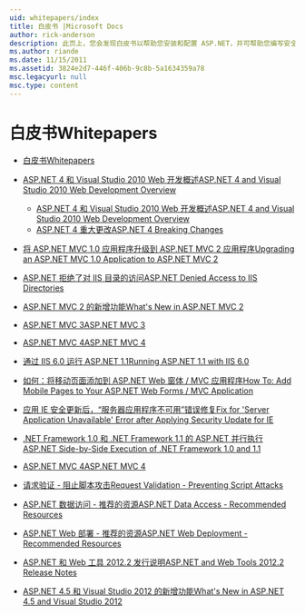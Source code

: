 ```yaml
---
uid: whitepapers/index
title: 白皮书 |Microsoft Docs
author: rick-anderson
description: 此页上，您会发现白皮书以帮助您安装和配置 ASP.NET，并可帮助您编写安全、 快速且灵活的 ASP.NET 应用程序。
ms.author: riande
ms.date: 11/15/2011
ms.assetid: 3824e2d7-446f-406b-9c8b-5a1634359a78
msc.legacyurl: null
msc.type: content
---
```

<a name="whitepapers"></a><span data-ttu-id="f2f76-103">白皮书</span><span class="sxs-lookup"><span data-stu-id="f2f76-103">Whitepapers</span></span>
====================
- [<span data-ttu-id="f2f76-104">白皮书</span><span class="sxs-lookup"><span data-stu-id="f2f76-104">Whitepapers</span></span>](overview.md)
- [<span data-ttu-id="f2f76-105">ASP.NET 4 和 Visual Studio 2010 Web 开发概述</span><span class="sxs-lookup"><span data-stu-id="f2f76-105">ASP.NET 4 and Visual Studio 2010 Web Development Overview</span></span>](aspnet4/index.md)

    - [<span data-ttu-id="f2f76-106">ASP.NET 4 和 Visual Studio 2010 Web 开发概述</span><span class="sxs-lookup"><span data-stu-id="f2f76-106">ASP.NET 4 and Visual Studio 2010 Web Development Overview</span></span>](aspnet4/overview.md)
    - [<span data-ttu-id="f2f76-107">ASP.NET 4 重大更改</span><span class="sxs-lookup"><span data-stu-id="f2f76-107">ASP.NET 4 Breaking Changes</span></span>](aspnet4/breaking-changes.md)
- [<span data-ttu-id="f2f76-108">将 ASP.NET MVC 1.0 应用程序升级到 ASP.NET MVC 2 应用程序</span><span class="sxs-lookup"><span data-stu-id="f2f76-108">Upgrading an ASP.NET MVC 1.0 Application to ASP.NET MVC 2</span></span>](aspnet-mvc2-upgrade-notes.md)
- [<span data-ttu-id="f2f76-109">ASP.NET 拒绝了对 IIS 目录的访问</span><span class="sxs-lookup"><span data-stu-id="f2f76-109">ASP.NET Denied Access to IIS Directories</span></span>](denied-access-to-iis-directories.md)
- [<span data-ttu-id="f2f76-110">ASP.NET MVC 2 的新增功能</span><span class="sxs-lookup"><span data-stu-id="f2f76-110">What's New in ASP.NET MVC 2</span></span>](what-is-new-in-aspnet-mvc.md)
- [<span data-ttu-id="f2f76-111">ASP.NET MVC 3</span><span class="sxs-lookup"><span data-stu-id="f2f76-111">ASP.NET MVC 3</span></span>](mvc3-release-notes.md)
- [<span data-ttu-id="f2f76-112">ASP.NET MVC 4</span><span class="sxs-lookup"><span data-stu-id="f2f76-112">ASP.NET MVC 4</span></span>](mvc4-beta-release-notes.md)
- [<span data-ttu-id="f2f76-113">通过 IIS 6.0 运行 ASP.NET 1.1</span><span class="sxs-lookup"><span data-stu-id="f2f76-113">Running ASP.NET 1.1 with IIS 6.0</span></span>](aspnet-and-iis6.md)
- [<span data-ttu-id="f2f76-114">如何：将移动页面添加到 ASP.NET Web 窗体 / MVC 应用程序</span><span class="sxs-lookup"><span data-stu-id="f2f76-114">How To: Add Mobile Pages to Your ASP.NET Web Forms / MVC Application</span></span>](add-mobile-pages-to-your-aspnet-web-forms-mvc-application.md)
- [<span data-ttu-id="f2f76-115">应用 IE 安全更新后，“服务器应用程序不可用”错误修复</span><span class="sxs-lookup"><span data-stu-id="f2f76-115">Fix for 'Server Application Unavailable' Error after Applying Security Update for IE</span></span>](ms03-32-issue.md)
- [<span data-ttu-id="f2f76-116"> .NET Framework 1.0 和 .NET Framework 1.1 的 ASP.NET 并行执行</span><span class="sxs-lookup"><span data-stu-id="f2f76-116">ASP.NET Side-by-Side Execution of .NET Framework 1.0 and 1.1</span></span>](side-by-side-with-10.md)
- [<span data-ttu-id="f2f76-117">ASP.NET MVC 4</span><span class="sxs-lookup"><span data-stu-id="f2f76-117">ASP.NET MVC 4</span></span>](mvc4-release-notes.md)
- [<span data-ttu-id="f2f76-118">请求验证 - 阻止脚本攻击</span><span class="sxs-lookup"><span data-stu-id="f2f76-118">Request Validation - Preventing Script Attacks</span></span>](request-validation.md)
- [<span data-ttu-id="f2f76-119">ASP.NET 数据访问 - 推荐的资源</span><span class="sxs-lookup"><span data-stu-id="f2f76-119">ASP.NET Data Access - Recommended Resources</span></span>](aspnet-data-access-content-map.md)
- [<span data-ttu-id="f2f76-120">ASP.NET Web 部署 - 推荐的资源</span><span class="sxs-lookup"><span data-stu-id="f2f76-120">ASP.NET Web Deployment - Recommended Resources</span></span>](aspnet-web-deployment-content-map.md)
- [<span data-ttu-id="f2f76-121">ASP.NET 和 Web 工具 2012.2 发行说明</span><span class="sxs-lookup"><span data-stu-id="f2f76-121">ASP.NET and Web Tools 2012.2 Release Notes</span></span>](aspnet-and-web-tools-20122-release-notes.md)
- [<span data-ttu-id="f2f76-122">ASP.NET 4.5 和 Visual Studio 2012 的新增功能</span><span class="sxs-lookup"><span data-stu-id="f2f76-122">What's New in ASP.NET 4.5 and Visual Studio 2012</span></span>](whats-new-in-aspnet-45-and-visual-studio-2012.md)
